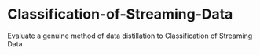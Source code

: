 # Classification-of-Streaming-Data
Evaluate a genuine method of data distillation to Classification of Streaming Data
